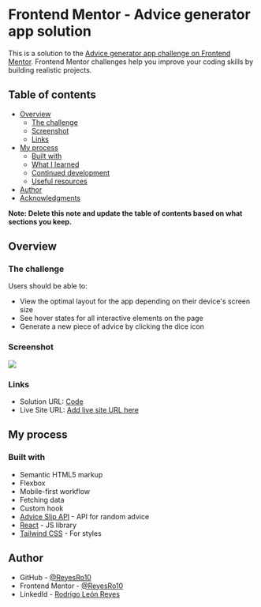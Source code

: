 # Frontend Mentor - Advice generator app solution

This is a solution to the [Advice generator app challenge on Frontend Mentor](https://www.frontendmentor.io/challenges/advice-generator-app-QdUG-13db). Frontend Mentor challenges help you improve your coding skills by building realistic projects.

## Table of contents

- [Overview](#overview)
  - [The challenge](#the-challenge)
  - [Screenshot](#screenshot)
  - [Links](#links)
- [My process](#my-process)
  - [Built with](#built-with)
  - [What I learned](#what-i-learned)
  - [Continued development](#continued-development)
  - [Useful resources](#useful-resources)
- [Author](#author)
- [Acknowledgments](#acknowledgments)

**Note: Delete this note and update the table of contents based on what sections you keep.**

## Overview

### The challenge

Users should be able to:

- View the optimal layout for the app depending on their device's screen size
- See hover states for all interactive elements on the page
- Generate a new piece of advice by clicking the dice icon

### Screenshot

![](./screenshot.png)

### Links

- Solution URL: [Code](https://github.com/ReyesRo10/advice-generator-app)
- Live Site URL: [Add live site URL here](https://your-live-site-url.com)

## My process

### Built with

- Semantic HTML5 markup
- Flexbox
- Mobile-first workflow
- Fetching data
- Custom hook
- [Advice Slip API](https://api.adviceslip.com/) - API for random advice
- [React](https://reactjs.org/) - JS library
- [Tailwind CSS](https://tailwindcss.com/) - For styles

## Author

- GitHub - [@ReyesRo10](https://github.com/ReyesRo10)
- Frontend Mentor - [@ReyesRo10](https://www.frontendmentor.io/profile/ReyesRo10)
- LinkedId - [Rodrigo León Reyes](https://www.linkedin.com/in/rodrigoleonreyes/)
